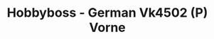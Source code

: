 ---
layout: product
title: "Hobbyboss - German Vk4502 (P) Vorne"
price: "4000" 
desc: "N/A"
img_path: "/assets/img/HB82444.webp"
brand: "N/A"
available: false
special_offer: false
new: false
soon: false
cat: "010000"
subcat: "013500"
subsubcat: "0N/A"
sifra: "HB82444"
popular: false
spec: false
---